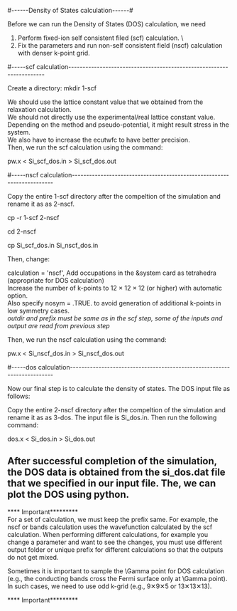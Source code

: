 #------Density of States calculation------#

Before we can run the Density of States (DOS) calculation, we need

1) Perform fixed-ion self consistent filed (scf) calculation. \
2) Fix the parameters and run non-self consistent field (nscf) calculation with denser k-point grid.

#-----scf calculation---------------------------------------------------------------------

Create a directory: mkdir 1-scf

We should use the lattice constant value that we obtained from the relaxation calculation. \
We should not directly use the experimental/real lattice constant value. \
Depending on the method and pseudo-potential, it might result stress in the system. \
We also have to increase the ecutwfc to have better precision. \
Then, we run the scf calculation using the command:

pw.x < Si_scf_dos.in > Si_scf_dos.out

#-----nscf calculation-----------------------------------------------------------------------

Copy the entire 1-scf directory after the compeltion of the simulation and rename it as as 2-nscf.

cp -r 1-scf 2-nscf

cd 2-nscf

cp Si_scf_dos.in Si_nscf_dos.in

Then, change:

calculation = 'nscf',
Add occupations in the &system card as tetrahedra (appropriate for DOS calculation) \
Increase the number of k-points to 12 × 12 × 12 (or higher) with automatic option. \
Also specify nosym = .TRUE. to avoid generation of additional k-points in low symmetry cases. \
*outdir and prefix must be same as in the scf step, some of the inputs and output are read from previous step*

Then, we run the nscf calculation using the command:

pw.x < Si_nscf_dos.in > Si_nscf_dos.out

#-----dos calculation------------------------------------------------------------------------

Now our final step is to calculate the density of states. The DOS input file as follows:

Copy the entire 2-nscf directory after the compeltion of the simulation and rename it as as 3-dos.
The input file is Si_dos.in. Then run the following command:

dos.x < Si_dos.in > Si_dos.out

After successful completion of the simulation, the DOS data is obtained from the si_dos.dat file 
that we specified in our input file. The, we can plot the DOS using python. 
----------------------------------------------------------------------------------------------------

**** Important********* \
For a set of calculation, we must keep the prefix same. For example, the nscf or bands calculation uses 
the wavefunction calculated by the scf calculation. When performing different calculations, for example 
you change a parameter and want to see the changes, you must use different output folder or unique prefix 
for different calculations so that the outputs do not get mixed.

Sometimes it is important to sample the \Gamma point for DOS calculation 
(e.g., the conducting bands cross the Fermi surface only at \Gamma point). 
In such cases, we need to use odd k-grid (e.g., 9✕9✕5 or 13✕13✕13).

**** Important*********








